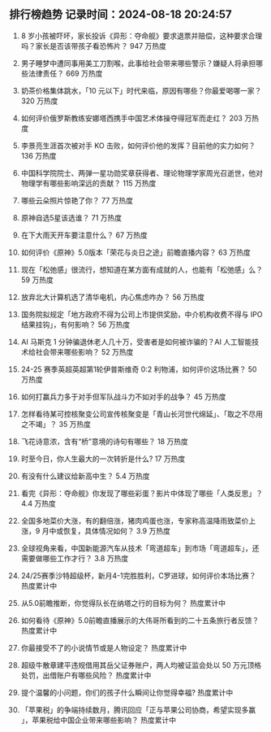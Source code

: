 
## 排行榜趋势 记录时间：2024-08-18 20:24:57
  
  1. 8 岁小孩被吓坏，家长投诉《异形：夺命舰》要求退票并赔偿，这种要求合理吗？家长是否该带孩子看恐怖片？ 947 万热度
    
  2. 男子睡梦中遭同事用美工刀割喉，此事给社会带来哪些警示？嫌疑人将承担哪些法律责任？ 669 万热度
    
  3. 奶茶价格集体跳水，「10 元以下」时代来临，原因有哪些？你最爱喝哪一家？ 320 万热度
    
  4. 如何评价俄罗斯教练安娜塔西携手中国艺术体操夺得冠军而走红？ 203 万热度
    
  5. 李景亮生涯首次被对手 KO 击败，如何评价他的发挥？目前他的实力如何？ 136 万热度
    
  6. 中国科学院院士、两弹一星功勋奖章获得者、理论物理学家周光召逝世，他对物理学有哪些影响深远的贡献？ 115 万热度
    
  7. 哪些云朵照片惊艳了你？ 77 万热度
    
  8. 原神自选5星该选谁？ 71 万热度
    
  9. 在下大雨天开车要注意什么？ 67 万热度
    
  10. 如何评价《原神》5.0版本「荣花与炎日之途」前瞻直播内容？ 63 万热度
    
  11. 现在「松弛感」很流行，想知道在某方面有成就的人，也能有「松弛感」么？ 59 万热度
    
  12. 放弃北大计算机选了清华电机，内心焦虑咋办？ 56 万热度
    
  13. 国务院拟规定「地方政府不得为公司上市提供奖励，中介机构收费不得与 IPO 结果挂钩」，有何影响？ 56 万热度
    
  14. AI 马斯克 1 分钟骗退休老人几十万，受害者是如何被诈骗的？AI 人工智能技术给社会带来哪些影响？ 52 万热度
    
  15. 24-25 赛季英超英超第1轮伊普斯维奇 0:2 利物浦，如何评价这场比赛？ 50 万热度
    
  16. 如何打赢兵力多于对手但军队战斗力不如对手的战争？ 45 万热度
    
  17. 怎样看待某可控核聚变公司宣传核聚变是「青山长河世代绵延」、「取之不尽用之不竭」？ 35 万热度
    
  18. 飞花诗意浓，含有“桥”意境的诗句有哪些？ 18 万热度
    
  19. 时至今日，你人生最大的一次转折是什么? 17 万热度
    
  20. 有没有什么建议给新高中生？ 5.4 万热度
    
  21. 看完《异形：夺命舰》你发现了哪些彩蛋？影片中体现了哪些「人类反思」？ 4.4 万热度
    
  22. 全国多地菜价大涨，有的翻倍涨，猪肉鸡蛋也涨，专家称高温降雨致菜价上涨，9 月中或恢复，具体情况如何？ 3.9 万热度
    
  23. 全球视角来看，中国新能源汽车从技术「弯道超车」到市场「弯道超车」，还需要做哪些工作才行？ 3.8 万热度
    
  24. 24/25赛季沙特超级杯，新月4-1完胜胜利，C罗进球，如何评价本场比赛？ 热度累计中
    
  25. 从5.0前瞻推断，你觉得队长在纳塔之行的目标为何？ 热度累计中
    
  26. 如何看待《原神》5.0前瞻直播展示的大伟哥所看到的二十五条旅行者反馈？ 热度累计中
    
  27. 你最接受不了的小说情节或是人物设定？ 热度累计中
    
  28. 超级牛散章建平违规借用其岳父证券账户，两人均被证监会处以 50 万元顶格处罚，出借账户有哪些风险？ 热度累计中
    
  29. 提个温馨的小问题，你们的孩子什么瞬间让你觉得幸福? 热度累计中
    
  30. 「苹果税」的争端持续数月，腾讯回应「正与苹果公司协商，希望实现多赢 」，苹果税给中国企业带来哪些影响？ 热度累计中
    